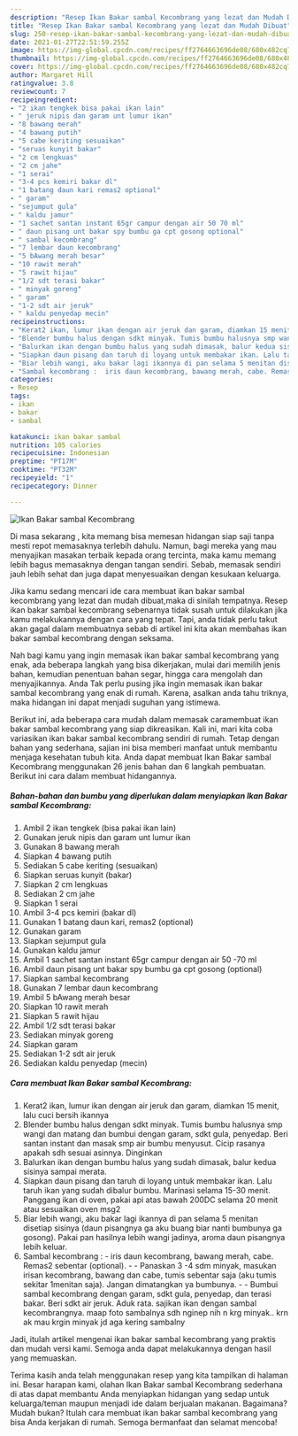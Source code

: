 ```yaml
---
description: "Resep Ikan Bakar sambal Kecombrang yang lezat dan Mudah Dibuat"
title: "Resep Ikan Bakar sambal Kecombrang yang lezat dan Mudah Dibuat"
slug: 250-resep-ikan-bakar-sambal-kecombrang-yang-lezat-dan-mudah-dibuat
date: 2021-01-27T22:51:59.255Z
image: https://img-global.cpcdn.com/recipes/ff2764663696de08/680x482cq70/ikan-bakar-sambal-kecombrang-foto-resep-utama.jpg
thumbnail: https://img-global.cpcdn.com/recipes/ff2764663696de08/680x482cq70/ikan-bakar-sambal-kecombrang-foto-resep-utama.jpg
cover: https://img-global.cpcdn.com/recipes/ff2764663696de08/680x482cq70/ikan-bakar-sambal-kecombrang-foto-resep-utama.jpg
author: Margaret Hill
ratingvalue: 3.8
reviewcount: 7
recipeingredient:
- "2 ikan tengkek bisa pakai ikan lain"
- " jeruk nipis dan garam unt lumur ikan"
- "8 bawang merah"
- "4 bawang putih"
- "5 cabe keriting sesuaikan"
- "seruas kunyit bakar"
- "2 cm lengkuas"
- "2 cm jahe"
- "1 serai"
- "3-4 pcs kemiri bakar dl"
- "1 batang daun kari remas2 optional"
- " garam"
- "sejumput gula"
- " kaldu jamur"
- "1 sachet santan instant 65gr campur dengan air 50 70 ml"
- " daun pisang unt bakar spy bumbu ga cpt gosong optional"
- " sambal kecombrang"
- "7 lembar daun kecombrang"
- "5 bAwang merah besar"
- "10 rawit merah"
- "5 rawit hijau"
- "1/2 sdt terasi bakar"
- " minyak goreng"
- " garam"
- "1-2 sdt air jeruk"
- " kaldu penyedap mecin"
recipeinstructions:
- "Kerat2 ikan, lumur ikan dengan air jeruk dan garam, diamkan 15 menit, lalu cuci bersih ikannya"
- "Blender bumbu halus dengan sdkt minyak. Tumis bumbu halusnya smp wangi dan matang dan bumbui dengan garam, sdkt gula, penyedap. Beri santan instant dan masak smp air bumbu menyusut. Cicip rasanya apakah sdh sesuai asinnya. Dinginkan"
- "Balurkan ikan dengan bumbu halus yang sudah dimasak, balur kedua sisinya sampai merata."
- "Siapkan daun pisang dan taruh di loyang untuk membakar ikan. Lalu taruh ikan yang sudah dibalur bumbu. Marinasi selama 15-30 menit. Panggang ikan di oven, pakai api atas bawah 200DC selama 20 menit atau sesuaikan oven msg2"
- "Biar lebih wangi, aku bakar lagi ikannya di pan selama 5 menitan disetiap sisinya (daun pisangnya ga aku buang biar nanti bumbunya ga gosong). Pakai pan hasilnya lebih wangi jadinya, aroma daun pisangnya lebih keluar."
- "Sambal kecombrang :  iris daun kecombrang, bawang merah, cabe. Remas2 sebentar (optional).   Panaskan 3 -4 sdm minyak, masukan irisan kecombrang, bawang dan cabe, tumis sebentar saja (aku tumis sekitar 1menitan saja). Jangan dimatangkan ya bumbunya.   Bumbui sambal kecombrang dengan garam, sdkt gula, penyedap, dan terasi bakar. Beri sdkt air jeruk. Aduk rata. sajikan ikan dengan sambal kecombrangnya. maap foto sambalnya sdh nginep nih n krg minyak.. krn ak mau krgin minyak jd aga kering sambalny"
categories:
- Resep
tags:
- ikan
- bakar
- sambal

katakunci: ikan bakar sambal 
nutrition: 105 calories
recipecuisine: Indonesian
preptime: "PT17M"
cooktime: "PT32M"
recipeyield: "1"
recipecategory: Dinner

---
```



![Ikan Bakar sambal Kecombrang](https://img-global.cpcdn.com/recipes/ff2764663696de08/680x482cq70/ikan-bakar-sambal-kecombrang-foto-resep-utama.jpg)

Di masa  sekarang , kita memang bisa memesan hidangan siap saji tanpa mesti repot memasaknya terlebih dahulu. Namun, bagi mereka yang mau menyajikan masakan terbaik kepada orang tercinta, maka kamu memang lebih bagus memasaknya dengan tangan sendiri. Sebab, memasak sendiri jauh lebih sehat dan juga dapat menyesuaikan dengan kesukaan keluarga.

Jika kamu sedang mencari ide cara membuat ikan bakar sambal kecombrang yang lezat dan mudah dibuat,maka di sinilah tempatnya. Resep ikan bakar sambal kecombrang  sebenarnya tidak susah untuk dilakukan jika kamu melakukannya dengan cara yang tepat. Tapi, anda tidak perlu takut akan gagal dalam membuatnya 
sebab di artikel ini kita akan membahas ikan bakar sambal kecombrang dengan seksama.  



Nah bagi kamu yang ingin memasak ikan bakar sambal kecombrang yang enak, ada beberapa langkah yang bisa dikerjakan, mulai dari memilih jenis bahan, kemudian penentuan bahan segar, hingga cara mengolah dan menyajikannya. Anda Tak perlu pusing jika ingin memasak ikan bakar sambal kecombrang yang enak di rumah. Karena, asalkan anda  tahu triknya, maka hidangan ini dapat menjadi suguhan yang istimewa.

Berikut ini, ada beberapa cara mudah dalam memasak caramembuat ikan bakar sambal kecombrang yang siap dikreasikan. Kali ini, mari kita coba variasikan ikan bakar sambal kecombrang sendiri di rumah. Tetap dengan bahan yang sederhana, sajian ini bisa memberi manfaat untuk membantu menjaga kesehatan tubuh kita. Anda dapat membuat Ikan Bakar sambal Kecombrang menggunakan 26 jenis bahan dan 6 langkah pembuatan. Berikut ini cara dalam membuat hidangannya.

<!--inarticleads1-->

##### Bahan-bahan dan bumbu yang diperlukan dalam menyiapkan Ikan Bakar sambal Kecombrang:

1. Ambil 2 ikan tengkek (bisa pakai ikan lain)
1. Gunakan  jeruk nipis dan garam unt lumur ikan
1. Gunakan 8 bawang merah
1. Siapkan 4 bawang putih
1. Sediakan 5 cabe keriting (sesuaikan)
1. Siapkan seruas kunyit (bakar)
1. Siapkan 2 cm lengkuas
1. Sediakan 2 cm jahe
1. Siapkan 1 serai
1. Ambil 3-4 pcs kemiri (bakar dl)
1. Gunakan 1 batang daun kari, remas2 (optional)
1. Gunakan  garam
1. Siapkan sejumput gula
1. Gunakan  kaldu jamur
1. Ambil 1 sachet santan instant 65gr campur dengan air 50 -70 ml
1. Ambil  daun pisang unt bakar spy bumbu ga cpt gosong (optional)
1. Siapkan  sambal kecombrang
1. Gunakan 7 lembar daun kecombrang
1. Ambil 5 bAwang merah besar
1. Siapkan 10 rawit merah
1. Siapkan 5 rawit hijau
1. Ambil 1/2 sdt terasi bakar
1. Sediakan  minyak goreng
1. Siapkan  garam
1. Sediakan 1-2 sdt air jeruk
1. Sediakan  kaldu penyedap (mecin)




<!--inarticleads2-->

##### Cara membuat Ikan Bakar sambal Kecombrang:

1. Kerat2 ikan, lumur ikan dengan air jeruk dan garam, diamkan 15 menit, lalu cuci bersih ikannya
1. Blender bumbu halus dengan sdkt minyak. Tumis bumbu halusnya smp wangi dan matang dan bumbui dengan garam, sdkt gula, penyedap. Beri santan instant dan masak smp air bumbu menyusut. Cicip rasanya apakah sdh sesuai asinnya. Dinginkan
1. Balurkan ikan dengan bumbu halus yang sudah dimasak, balur kedua sisinya sampai merata.
1. Siapkan daun pisang dan taruh di loyang untuk membakar ikan. Lalu taruh ikan yang sudah dibalur bumbu. Marinasi selama 15-30 menit. Panggang ikan di oven, pakai api atas bawah 200DC selama 20 menit atau sesuaikan oven msg2
1. Biar lebih wangi, aku bakar lagi ikannya di pan selama 5 menitan disetiap sisinya (daun pisangnya ga aku buang biar nanti bumbunya ga gosong). Pakai pan hasilnya lebih wangi jadinya, aroma daun pisangnya lebih keluar.
1. Sambal kecombrang :  - iris daun kecombrang, bawang merah, cabe. Remas2 sebentar (optional).  -  - Panaskan 3 -4 sdm minyak, masukan irisan kecombrang, bawang dan cabe, tumis sebentar saja (aku tumis sekitar 1menitan saja). Jangan dimatangkan ya bumbunya.  -  - Bumbui sambal kecombrang dengan garam, sdkt gula, penyedap, dan terasi bakar. Beri sdkt air jeruk. Aduk rata. sajikan ikan dengan sambal kecombrangnya. maap foto sambalnya sdh nginep nih n krg minyak.. krn ak mau krgin minyak jd aga kering sambalny




Jadi, itulah artikel mengenai  ikan bakar sambal kecombrang  yang praktis dan mudah versi kami. Semoga anda dapat melakukannya dengan hasil yang memuaskan. 

Terima kasih anda telah menggunakan resep yang kita tampilkan di halaman ini. Besar harapan kami, olahan  Ikan Bakar sambal Kecombrang sederhana di atas dapat membantu Anda menyiapkan hidangan yang sedap untuk keluarga/teman maupun menjadi ide dalam berjualan makanan. Bagaimana? Mudah bukan? Itulah cara membuat ikan bakar sambal kecombrang yang bisa Anda kerjakan di rumah. Semoga bermanfaat dan selamat mencoba!

